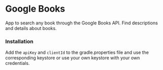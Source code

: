# Google Books

App to search any book through the Google Books API. Find descriptions and details about books.

### Installation

Add the `apiKey` and `clientId` to the gradle.properties file and use the corresponding keystore or use your own keystore with your own credentials.
